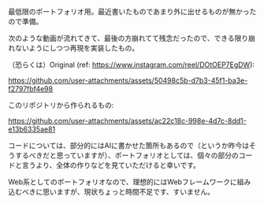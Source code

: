 最低限のポートフォリオ用。最近書いたものであまり外に出せるものが無かったので準備。

次のような動画が流れてきて、最後の方崩れてて残念だったので、できる限り崩れないようにしつつ再現を実装したもの。

（恐らくは）Original (ref: https://www.instagram.com/reel/DOtOEP7EgDW):


https://github.com/user-attachments/assets/50498c5b-d7b3-45f1-ba3e-f2797fbf4e98


このリポジトリから作られるもの:

https://github.com/user-attachments/assets/ac22c18c-998e-4d7c-8dd1-e13b6335ae81

コードについては、部分的にはAIに書かせた箇所もあるので（というか昨今はそうするべきだと思っていますが）、ポートフォリオとしては、個々の部分のコードと言うより、全体の作りなどを見ていただけると幸いです。

Web系としてのポートフォリオなので、理想的にはWebフレームワークに組み込むべきに思いますが、現状ちょっと時間不足です、すいません。
